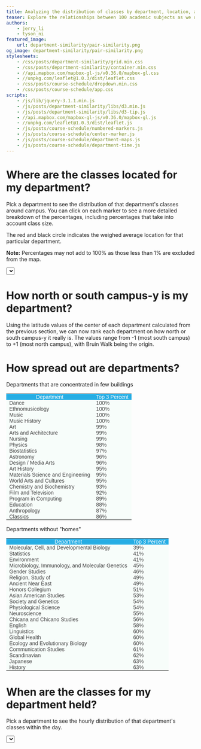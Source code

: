 ```yaml
---
title: Analyzing the distribution of classes by department, location, and time.
teaser: Explore the relationships between 100 academic subjects as we use natural language processing algorithms to "read" course descriptions.  
authors:
    - jerry_li
    - tyson_ni
featured_image:
    url: department-similarity/pair-similarity.png
og_image: department-similarity/pair-similarity.png
stylesheets:
    - /css/posts/department-similarity/grid.min.css
    - /css/posts/department-similarity/container.min.css
    - //api.mapbox.com/mapbox-gl-js/v0.36.0/mapbox-gl.css
    - //unpkg.com/leaflet@1.0.3/dist/leaflet.css
    - /css/posts/course-schedule/dropdown.min.css
    - /css/posts/course-schedule/app.css
scripts:
    - /js/lib/jquery-3.1.1.min.js
    - /js/posts/department-similarity/libs/d3.min.js
    - /js/posts/department-similarity/libs/d3-tip.js
    - //api.mapbox.com/mapbox-gl-js/v0.36.0/mapbox-gl.js
    - //unpkg.com/leaflet@1.0.3/dist/leaflet.js
    - /js/posts/course-schedule/numbered-markers.js
    - /js/posts/course-schedule/center-marker.js
    - /js/posts/course-schedule/department-maps.js
    - /js/posts/course-schedule/department-time.js
---
```




# Where are the classes located for my department?
Pick a department to see the distribution of that department's classes around campus. You can click
on each marker to see a more detailed breakdown of the percentages, including percentages that take into account class size.

The red and black circle indicates the weighed average location for that particular department.

**Note:** Percentages may not add to 100% as those less than 1% are excluded from the map.

<div id="course-location">
    <select class="ui search selection dropdown" id="pick-department-map"></select>
    <div id="mapid"></div>
</div>



# How north or south campus-y is my department?

Using the latitude values of the center of each department calculated from the previous section,
we can now rank each department on how north or south campus-y it really is. The values range from
-1 (most south campus) to +1 (most north campus), with Bruin Walk being the origin.

# How spread out are departments?

Departments that are concentrated in few buildings

<table style="border-collapse:collapse;border-spacing:0;border-color:#999"><tr><th style="font-family:Arial, sans-serif;font-size:14px;font-weight:normal;padding:0px 8px;border-style:solid;border-width:0px;overflow:hidden;word-break:normal;border-color:#999;color:#fff;background-color:#26ADE4;vertical-align:top">Department</th><th style="font-family:Arial, sans-serif;font-size:14px;font-weight:normal;padding:0px 8px;border-style:solid;border-width:0px;overflow:hidden;word-break:normal;border-color:#999;color:#fff;background-color:#26ADE4;vertical-align:top">Top 3 Percent</th></tr><tr><td style="font-family:Arial, sans-serif;font-size:14px;padding:0px 8px;border-style:solid;border-width:0px;overflow:hidden;word-break:normal;border-color:#999;color:#444;background-color:#F7FDFA;vertical-align:top">Dance</td><td style="font-family:Arial, sans-serif;font-size:14px;padding:0px 8px;border-style:solid;border-width:0px;overflow:hidden;word-break:normal;border-color:#999;color:#444;background-color:#F7FDFA;vertical-align:top">100%</td></tr><tr><td style="font-family:Arial, sans-serif;font-size:14px;padding:0px 8px;border-style:solid;border-width:0px;overflow:hidden;word-break:normal;border-color:#999;color:#444;background-color:#F7FDFA;vertical-align:top">Ethnomusicology</td><td style="font-family:Arial, sans-serif;font-size:14px;padding:0px 8px;border-style:solid;border-width:0px;overflow:hidden;word-break:normal;border-color:#999;color:#444;background-color:#F7FDFA;vertical-align:top">100%</td></tr><tr><td style="font-family:Arial, sans-serif;font-size:14px;padding:0px 8px;border-style:solid;border-width:0px;overflow:hidden;word-break:normal;border-color:#999;color:#444;background-color:#F7FDFA;vertical-align:top">Music</td><td style="font-family:Arial, sans-serif;font-size:14px;padding:0px 8px;border-style:solid;border-width:0px;overflow:hidden;word-break:normal;border-color:#999;color:#444;background-color:#F7FDFA;vertical-align:top">100%</td></tr><tr><td style="font-family:Arial, sans-serif;font-size:14px;padding:0px 8px;border-style:solid;border-width:0px;overflow:hidden;word-break:normal;border-color:#999;color:#444;background-color:#F7FDFA;vertical-align:top">Music History</td><td style="font-family:Arial, sans-serif;font-size:14px;padding:0px 8px;border-style:solid;border-width:0px;overflow:hidden;word-break:normal;border-color:#999;color:#444;background-color:#F7FDFA;vertical-align:top">100%</td></tr><tr><td style="font-family:Arial, sans-serif;font-size:14px;padding:0px 8px;border-style:solid;border-width:0px;overflow:hidden;word-break:normal;border-color:#999;color:#444;background-color:#F7FDFA;vertical-align:top">Art</td><td style="font-family:Arial, sans-serif;font-size:14px;padding:0px 8px;border-style:solid;border-width:0px;overflow:hidden;word-break:normal;border-color:#999;color:#444;background-color:#F7FDFA;vertical-align:top">99%</td></tr><tr><td style="font-family:Arial, sans-serif;font-size:14px;padding:0px 8px;border-style:solid;border-width:0px;overflow:hidden;word-break:normal;border-color:#999;color:#444;background-color:#F7FDFA;vertical-align:top">Arts and Architecture</td><td style="font-family:Arial, sans-serif;font-size:14px;padding:0px 8px;border-style:solid;border-width:0px;overflow:hidden;word-break:normal;border-color:#999;color:#444;background-color:#F7FDFA;vertical-align:top">99%</td></tr><tr><td style="font-family:Arial, sans-serif;font-size:14px;padding:0px 8px;border-style:solid;border-width:0px;overflow:hidden;word-break:normal;border-color:#999;color:#444;background-color:#F7FDFA;vertical-align:top">Nursing</td><td style="font-family:Arial, sans-serif;font-size:14px;padding:0px 8px;border-style:solid;border-width:0px;overflow:hidden;word-break:normal;border-color:#999;color:#444;background-color:#F7FDFA;vertical-align:top">99%</td></tr><tr><td style="font-family:Arial, sans-serif;font-size:14px;padding:0px 8px;border-style:solid;border-width:0px;overflow:hidden;word-break:normal;border-color:#999;color:#444;background-color:#F7FDFA;vertical-align:top">Physics</td><td style="font-family:Arial, sans-serif;font-size:14px;padding:0px 8px;border-style:solid;border-width:0px;overflow:hidden;word-break:normal;border-color:#999;color:#444;background-color:#F7FDFA;vertical-align:top">98%</td></tr><tr><td style="font-family:Arial, sans-serif;font-size:14px;padding:0px 8px;border-style:solid;border-width:0px;overflow:hidden;word-break:normal;border-color:#999;color:#444;background-color:#F7FDFA;vertical-align:top">Biostatistics</td><td style="font-family:Arial, sans-serif;font-size:14px;padding:0px 8px;border-style:solid;border-width:0px;overflow:hidden;word-break:normal;border-color:#999;color:#444;background-color:#F7FDFA;vertical-align:top">97%</td></tr><tr><td style="font-family:Arial, sans-serif;font-size:14px;padding:0px 8px;border-style:solid;border-width:0px;overflow:hidden;word-break:normal;border-color:#999;color:#444;background-color:#F7FDFA;vertical-align:top">Astronomy</td><td style="font-family:Arial, sans-serif;font-size:14px;padding:0px 8px;border-style:solid;border-width:0px;overflow:hidden;word-break:normal;border-color:#999;color:#444;background-color:#F7FDFA;vertical-align:top">96%</td></tr><tr><td style="font-family:Arial, sans-serif;font-size:14px;padding:0px 8px;border-style:solid;border-width:0px;overflow:hidden;word-break:normal;border-color:#999;color:#444;background-color:#F7FDFA;vertical-align:top">Design / Media Arts</td><td style="font-family:Arial, sans-serif;font-size:14px;padding:0px 8px;border-style:solid;border-width:0px;overflow:hidden;word-break:normal;border-color:#999;color:#444;background-color:#F7FDFA;vertical-align:top">96%</td></tr><tr><td style="font-family:Arial, sans-serif;font-size:14px;padding:0px 8px;border-style:solid;border-width:0px;overflow:hidden;word-break:normal;border-color:#999;color:#444;background-color:#F7FDFA;vertical-align:top">Art History</td><td style="font-family:Arial, sans-serif;font-size:14px;padding:0px 8px;border-style:solid;border-width:0px;overflow:hidden;word-break:normal;border-color:#999;color:#444;background-color:#F7FDFA;vertical-align:top">95%</td></tr><tr><td style="font-family:Arial, sans-serif;font-size:14px;padding:0px 8px;border-style:solid;border-width:0px;overflow:hidden;word-break:normal;border-color:#999;color:#444;background-color:#F7FDFA;vertical-align:top">Materials Science and Engineering</td><td style="font-family:Arial, sans-serif;font-size:14px;padding:0px 8px;border-style:solid;border-width:0px;overflow:hidden;word-break:normal;border-color:#999;color:#444;background-color:#F7FDFA;vertical-align:top">95%</td></tr><tr><td style="font-family:Arial, sans-serif;font-size:14px;padding:0px 8px;border-style:solid;border-width:0px;overflow:hidden;word-break:normal;border-color:#999;color:#444;background-color:#F7FDFA;vertical-align:top">World Arts and Cultures</td><td style="font-family:Arial, sans-serif;font-size:14px;padding:0px 8px;border-style:solid;border-width:0px;overflow:hidden;word-break:normal;border-color:#999;color:#444;background-color:#F7FDFA;vertical-align:top">95%</td></tr><tr><td style="font-family:Arial, sans-serif;font-size:14px;padding:0px 8px;border-style:solid;border-width:0px;overflow:hidden;word-break:normal;border-color:#999;color:#444;background-color:#F7FDFA;vertical-align:top">Chemistry and Biochemistry</td><td style="font-family:Arial, sans-serif;font-size:14px;padding:0px 8px;border-style:solid;border-width:0px;overflow:hidden;word-break:normal;border-color:#999;color:#444;background-color:#F7FDFA;vertical-align:top">93%</td></tr><tr><td style="font-family:Arial, sans-serif;font-size:14px;padding:0px 8px;border-style:solid;border-width:0px;overflow:hidden;word-break:normal;border-color:#999;color:#444;background-color:#F7FDFA;vertical-align:top">Film and Television</td><td style="font-family:Arial, sans-serif;font-size:14px;padding:0px 8px;border-style:solid;border-width:0px;overflow:hidden;word-break:normal;border-color:#999;color:#444;background-color:#F7FDFA;vertical-align:top">92%</td></tr><tr><td style="font-family:Arial, sans-serif;font-size:14px;padding:0px 8px;border-style:solid;border-width:0px;overflow:hidden;word-break:normal;border-color:#999;color:#444;background-color:#F7FDFA;vertical-align:top">Program in Computing</td><td style="font-family:Arial, sans-serif;font-size:14px;padding:0px 8px;border-style:solid;border-width:0px;overflow:hidden;word-break:normal;border-color:#999;color:#444;background-color:#F7FDFA;vertical-align:top">89%</td></tr><tr><td style="font-family:Arial, sans-serif;font-size:14px;padding:0px 8px;border-style:solid;border-width:0px;overflow:hidden;word-break:normal;border-color:#999;color:#444;background-color:#F7FDFA;vertical-align:top">Education</td><td style="font-family:Arial, sans-serif;font-size:14px;padding:0px 8px;border-style:solid;border-width:0px;overflow:hidden;word-break:normal;border-color:#999;color:#444;background-color:#F7FDFA;vertical-align:top">88%</td></tr><tr><td style="font-family:Arial, sans-serif;font-size:14px;padding:0px 8px;border-style:solid;border-width:0px;overflow:hidden;word-break:normal;border-color:#999;color:#444;background-color:#F7FDFA;vertical-align:top">Anthropology</td><td style="font-family:Arial, sans-serif;font-size:14px;padding:0px 8px;border-style:solid;border-width:0px;overflow:hidden;word-break:normal;border-color:#999;color:#444;background-color:#F7FDFA;vertical-align:top">87%</td></tr><tr><td style="font-family:Arial, sans-serif;font-size:14px;padding:0px 8px;border-style:solid;border-width:0px;overflow:hidden;word-break:normal;border-color:#999;color:#444;background-color:#F7FDFA;vertical-align:top">Classics</td><td style="font-family:Arial, sans-serif;font-size:14px;padding:0px 8px;border-style:solid;border-width:0px;overflow:hidden;word-break:normal;border-color:#999;color:#444;background-color:#F7FDFA;vertical-align:top">86%</td></tr></table>


Departments without "homes"

<table style="border-collapse:collapse;border-spacing:0;border-color:#999"><tr><th style="font-family:Arial, sans-serif;font-size:14px;font-weight:normal;padding:0px 8px;border-style:solid;border-width:0px;overflow:hidden;word-break:normal;border-color:#999;color:#fff;background-color:#26ADE4;vertical-align:top">Department</th><th style="font-family:Arial, sans-serif;font-size:14px;font-weight:normal;padding:0px 8px;border-style:solid;border-width:0px;overflow:hidden;word-break:normal;border-color:#999;color:#fff;background-color:#26ADE4;vertical-align:top">Top 3 Percent</th></tr><tr><td style="font-family:Arial, sans-serif;font-size:14px;padding:0px 8px;border-style:solid;border-width:0px;overflow:hidden;word-break:normal;border-color:#999;color:#444;background-color:#F7FDFA;vertical-align:top">Molecular, Cell, and Developmental Biology</td><td style="font-family:Arial, sans-serif;font-size:14px;padding:0px 8px;border-style:solid;border-width:0px;overflow:hidden;word-break:normal;border-color:#999;color:#444;background-color:#F7FDFA;vertical-align:top">39%</td></tr><tr><td style="font-family:Arial, sans-serif;font-size:14px;padding:0px 8px;border-style:solid;border-width:0px;overflow:hidden;word-break:normal;border-color:#999;color:#444;background-color:#F7FDFA;vertical-align:top">Statistics</td><td style="font-family:Arial, sans-serif;font-size:14px;padding:0px 8px;border-style:solid;border-width:0px;overflow:hidden;word-break:normal;border-color:#999;color:#444;background-color:#F7FDFA;vertical-align:top">41%</td></tr><tr><td style="font-family:Arial, sans-serif;font-size:14px;padding:0px 8px;border-style:solid;border-width:0px;overflow:hidden;word-break:normal;border-color:#999;color:#444;background-color:#F7FDFA;vertical-align:top">Environment</td><td style="font-family:Arial, sans-serif;font-size:14px;padding:0px 8px;border-style:solid;border-width:0px;overflow:hidden;word-break:normal;border-color:#999;color:#444;background-color:#F7FDFA;vertical-align:top">41%</td></tr><tr><td style="font-family:Arial, sans-serif;font-size:14px;padding:0px 8px;border-style:solid;border-width:0px;overflow:hidden;word-break:normal;border-color:#999;color:#444;background-color:#F7FDFA;vertical-align:top">Microbiology, Immunology, and Molecular Genetics</td><td style="font-family:Arial, sans-serif;font-size:14px;padding:0px 8px;border-style:solid;border-width:0px;overflow:hidden;word-break:normal;border-color:#999;color:#444;background-color:#F7FDFA;vertical-align:top">45%</td></tr><tr><td style="font-family:Arial, sans-serif;font-size:14px;padding:0px 8px;border-style:solid;border-width:0px;overflow:hidden;word-break:normal;border-color:#999;color:#444;background-color:#F7FDFA;vertical-align:top">Gender Studies</td><td style="font-family:Arial, sans-serif;font-size:14px;padding:0px 8px;border-style:solid;border-width:0px;overflow:hidden;word-break:normal;border-color:#999;color:#444;background-color:#F7FDFA;vertical-align:top">46%</td></tr><tr><td style="font-family:Arial, sans-serif;font-size:14px;padding:0px 8px;border-style:solid;border-width:0px;overflow:hidden;word-break:normal;border-color:#999;color:#444;background-color:#F7FDFA;vertical-align:top">Religion, Study of</td><td style="font-family:Arial, sans-serif;font-size:14px;padding:0px 8px;border-style:solid;border-width:0px;overflow:hidden;word-break:normal;border-color:#999;color:#444;background-color:#F7FDFA;vertical-align:top">49%</td></tr><tr><td style="font-family:Arial, sans-serif;font-size:14px;padding:0px 8px;border-style:solid;border-width:0px;overflow:hidden;word-break:normal;border-color:#999;color:#444;background-color:#F7FDFA;vertical-align:top">Ancient Near East</td><td style="font-family:Arial, sans-serif;font-size:14px;padding:0px 8px;border-style:solid;border-width:0px;overflow:hidden;word-break:normal;border-color:#999;color:#444;background-color:#F7FDFA;vertical-align:top">49%</td></tr><tr><td style="font-family:Arial, sans-serif;font-size:14px;padding:0px 8px;border-style:solid;border-width:0px;overflow:hidden;word-break:normal;border-color:#999;color:#444;background-color:#F7FDFA;vertical-align:top">Honors Collegium</td><td style="font-family:Arial, sans-serif;font-size:14px;padding:0px 8px;border-style:solid;border-width:0px;overflow:hidden;word-break:normal;border-color:#999;color:#444;background-color:#F7FDFA;vertical-align:top">51%</td></tr><tr><td style="font-family:Arial, sans-serif;font-size:14px;padding:0px 8px;border-style:solid;border-width:0px;overflow:hidden;word-break:normal;border-color:#999;color:#444;background-color:#F7FDFA;vertical-align:top">Asian American Studies</td><td style="font-family:Arial, sans-serif;font-size:14px;padding:0px 8px;border-style:solid;border-width:0px;overflow:hidden;word-break:normal;border-color:#999;color:#444;background-color:#F7FDFA;vertical-align:top">53%</td></tr><tr><td style="font-family:Arial, sans-serif;font-size:14px;padding:0px 8px;border-style:solid;border-width:0px;overflow:hidden;word-break:normal;border-color:#999;color:#444;background-color:#F7FDFA;vertical-align:top">Society and Genetics</td><td style="font-family:Arial, sans-serif;font-size:14px;padding:0px 8px;border-style:solid;border-width:0px;overflow:hidden;word-break:normal;border-color:#999;color:#444;background-color:#F7FDFA;vertical-align:top">54%</td></tr><tr><td style="font-family:Arial, sans-serif;font-size:14px;padding:0px 8px;border-style:solid;border-width:0px;overflow:hidden;word-break:normal;border-color:#999;color:#444;background-color:#F7FDFA;vertical-align:top">Physiological Science</td><td style="font-family:Arial, sans-serif;font-size:14px;padding:0px 8px;border-style:solid;border-width:0px;overflow:hidden;word-break:normal;border-color:#999;color:#444;background-color:#F7FDFA;vertical-align:top">54%</td></tr><tr><td style="font-family:Arial, sans-serif;font-size:14px;padding:0px 8px;border-style:solid;border-width:0px;overflow:hidden;word-break:normal;border-color:#999;color:#444;background-color:#F7FDFA;vertical-align:top">Neuroscience</td><td style="font-family:Arial, sans-serif;font-size:14px;padding:0px 8px;border-style:solid;border-width:0px;overflow:hidden;word-break:normal;border-color:#999;color:#444;background-color:#F7FDFA;vertical-align:top">55%</td></tr><tr><td style="font-family:Arial, sans-serif;font-size:14px;padding:0px 8px;border-style:solid;border-width:0px;overflow:hidden;word-break:normal;border-color:#999;color:#444;background-color:#F7FDFA;vertical-align:top">Chicana and Chicano Studies</td><td style="font-family:Arial, sans-serif;font-size:14px;padding:0px 8px;border-style:solid;border-width:0px;overflow:hidden;word-break:normal;border-color:#999;color:#444;background-color:#F7FDFA;vertical-align:top">56%</td></tr><tr><td style="font-family:Arial, sans-serif;font-size:14px;padding:0px 8px;border-style:solid;border-width:0px;overflow:hidden;word-break:normal;border-color:#999;color:#444;background-color:#F7FDFA;vertical-align:top">English</td><td style="font-family:Arial, sans-serif;font-size:14px;padding:0px 8px;border-style:solid;border-width:0px;overflow:hidden;word-break:normal;border-color:#999;color:#444;background-color:#F7FDFA;vertical-align:top">58%</td></tr><tr><td style="font-family:Arial, sans-serif;font-size:14px;padding:0px 8px;border-style:solid;border-width:0px;overflow:hidden;word-break:normal;border-color:#999;color:#444;background-color:#F7FDFA;vertical-align:top">Linguistics</td><td style="font-family:Arial, sans-serif;font-size:14px;padding:0px 8px;border-style:solid;border-width:0px;overflow:hidden;word-break:normal;border-color:#999;color:#444;background-color:#F7FDFA;vertical-align:top">60%</td></tr><tr><td style="font-family:Arial, sans-serif;font-size:14px;padding:0px 8px;border-style:solid;border-width:0px;overflow:hidden;word-break:normal;border-color:#999;color:#444;background-color:#F7FDFA;vertical-align:top">Global Health</td><td style="font-family:Arial, sans-serif;font-size:14px;padding:0px 8px;border-style:solid;border-width:0px;overflow:hidden;word-break:normal;border-color:#999;color:#444;background-color:#F7FDFA;vertical-align:top">60%</td></tr><tr><td style="font-family:Arial, sans-serif;font-size:14px;padding:0px 8px;border-style:solid;border-width:0px;overflow:hidden;word-break:normal;border-color:#999;color:#444;background-color:#F7FDFA;vertical-align:top">Ecology and Evolutionary Biology</td><td style="font-family:Arial, sans-serif;font-size:14px;padding:0px 8px;border-style:solid;border-width:0px;overflow:hidden;word-break:normal;border-color:#999;color:#444;background-color:#F7FDFA;vertical-align:top">60%</td></tr><tr><td style="font-family:Arial, sans-serif;font-size:14px;padding:0px 8px;border-style:solid;border-width:0px;overflow:hidden;word-break:normal;border-color:#999;color:#444;background-color:#F7FDFA;vertical-align:top">Communication Studies</td><td style="font-family:Arial, sans-serif;font-size:14px;padding:0px 8px;border-style:solid;border-width:0px;overflow:hidden;word-break:normal;border-color:#999;color:#444;background-color:#F7FDFA;vertical-align:top">61%</td></tr><tr><td style="font-family:Arial, sans-serif;font-size:14px;padding:0px 8px;border-style:solid;border-width:0px;overflow:hidden;word-break:normal;border-color:#999;color:#444;background-color:#F7FDFA;vertical-align:top">Scandinavian</td><td style="font-family:Arial, sans-serif;font-size:14px;padding:0px 8px;border-style:solid;border-width:0px;overflow:hidden;word-break:normal;border-color:#999;color:#444;background-color:#F7FDFA;vertical-align:top">62%</td></tr><tr><td style="font-family:Arial, sans-serif;font-size:14px;padding:0px 8px;border-style:solid;border-width:0px;overflow:hidden;word-break:normal;border-color:#999;color:#444;background-color:#F7FDFA;vertical-align:top">Japanese</td><td style="font-family:Arial, sans-serif;font-size:14px;padding:0px 8px;border-style:solid;border-width:0px;overflow:hidden;word-break:normal;border-color:#999;color:#444;background-color:#F7FDFA;vertical-align:top">63%</td></tr><tr><td style="font-family:Arial, sans-serif;font-size:14px;padding:0px 8px;border-style:solid;border-width:0px;overflow:hidden;word-break:normal;border-color:#999;color:#444;background-color:#F7FDFA;vertical-align:top">History</td><td style="font-family:Arial, sans-serif;font-size:14px;padding:0px 8px;border-style:solid;border-width:0px;overflow:hidden;word-break:normal;border-color:#999;color:#444;background-color:#F7FDFA;vertical-align:top">63%</td></tr></table>

# When are the classes for my department held?
Pick a department to see the hourly distribution of that department's classes within the day.

<select class="ui search selection dropdown" id="pick-department-time"></select>
<br>

<img src="" id="department-time-graph">


